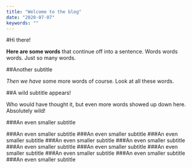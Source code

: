 ```yaml
---
title: "Welcome to the blog"
date: "2020-07-07"
keywords: ""
---
```


#Hi there!

**Here are some words** that continue off into a sentence. Words words words. Just so many words.

##Another subtitle

*Then we have* some more words of course. Look at all these words.

##A wild subtitle appears!

Who would have thought it, but even more words showed up down here. Absolutely wild!

###An even smaller subtitle

###An even smaller subtitle
###An even smaller subtitle
###An even smaller subtitle
###An even smaller subtitle
###An even smaller subtitle
###An even smaller subtitle
###An even smaller subtitle
###An even smaller subtitle
###An even smaller subtitle
###An even smaller subtitle
###An even smaller subtitle

